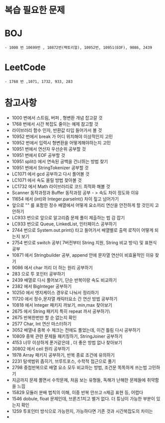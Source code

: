 # 복습 필요한 문제
# BOJ
    - 1000 번 10699번 , 10872번(팩토리얼), 10952번, 10951(EOF), 9086, 2439
# LeetCode
    - 1768 번 ,1071, 1732, 933, 283

# 참고사항
- 1000 번에서 스트림, 버퍼 , 형변환 개념 잡고갈 것
- 1768 번에서 시간 복잡도 줄이는 예제 참고할 것
- 라이브러리 함수 인자, 반환값 타입 들어가서 볼 것
- 10952 번에서 break 가 어디 위치해야 이상적인지 고민
- 10952 번에서 입력시 형변환을 어떻게해야하는지 고민
- 10951 번에서 연산자 우선순위 공부할 것
- 10951 번에서 EOF 공부할 것
- 10951 split() 에서 연속된 공백을 건너뛰는 방법 찾기
- 10951 번에서 StringTokenizer 공부할 것
- LC1071 에서 gcd 공부하고 다시 풀어볼 것
- LC1071 에서 속도 올릴 방법 찾아볼 것
- LC1732 에서 Math 라이브러리로 코드 최적화 해볼 것
- Scanner 동작과정과 Buffer 동작과정 공부 - > 속도 차이 정도와 이유
- 11654 에서 (int)와 Integer.parseInt() 차이 짚고 넘어가기
- 앞으로 "" 를 포함한 정수 배열에서 어떻게 요소끼리 연산을 안전하게 할 것인지 고안하기
- LC933 번으로 앞으로 알고리즘 문제 풀이 제출하는 법 감 잡기
- LC933 번으로 Queue, LinkedList, 인터페이스 공부하기
- 2744 번으로 System.out.print() 타고 들어가서 배열별로 출력 로직이 어떻게 되는지 보기
- 2754 번으로 switch 공부( 7버전부터 String 지원, String 비교 방식) 및 표현식 공부
- 10871 에서 Stringbuilder 공부, append 안에 문자열 연산이 비효율적인 이유 찾기
- 9086 에서 char 끼리 더 하는 원리 공부하기
- 283 으로 투 포인터 공부하기
- 2439 배열로 다시 풀어보기, 단순 반복이랑 속도 비교하기
- 2382 에서 BigInteger 공부하기
- 10250 에서 엣지케이스 경우로 나눠서 정리하기
- 11720 에서 정수,문자열 캐릭터요소 간 연산 방법 공부하기
- 10818 에서 Integer 패키지 까보기, min,max 찾아보기
- 2675 에서 String 패키지 특히 repeat 까서 공부하기\
- 2675 반복한번만 할 순 없는지 확인
- 2577 Char, Int 연산 마스터하기
- 3052 배열내 중복 수 체크는 전에도 풀었는데, 이건 틀림 다시 공부하기
- 10809 중복 관련 문제들 패키징하기, StringJoiner 공부하기 
- 4153 너무 이상하게 푼거같은데 , 더 좋은 방법 없나 찾아보기
- 30802 에서 ceil 원리 공부하기
- 1978 Array 패키지 공부하기, 반복 종료 조건에 유의하기
- 2231 탐색범위 좁히기, 브루트포스, 수학적 접근으로 풀기
- 2798 중첩반복으로 배열 요소 모두 비교하는 방법, 조건문 똑똑하게 쓰는법 고민하기
- 지금까지 문제 풀면서 수학문제, 처음 보는 유형들, 독해가 난해한 문제들에 취약함을 느낌
- 15829 모듈러 분배 법칙의 이해, 이중 반복 안쓰고 n제곱 표현 등, 어렵다
- 1546 dobule, float 문제인데, 브론즈1치고 별거 없다. 더 튜닝이 가능한 부분이 있는지 확인
- 1259 투포인터 방식으로 가능한지, 가능하다면 기존 것과 시간복잡도의 차이는
- 